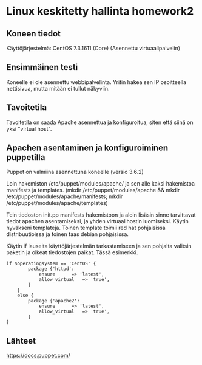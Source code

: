 # Linux keskitetty hallinta homework2

## Koneen tiedot

Käyttöjärjestelmä: CentOS 7.3.1611 (Core) (Asennettu virtuaalipalvelin)

## Ensimmäinen testi

Koneelle ei ole asennettu webbipalvelinta. Yritin hakea sen IP osoitteella nettisivua, mutta mitään ei tullut näkyviin.

## Tavoitetila

Tavoitetila on saada Apache asennettua ja konfiguroitua, siten että siinä on yksi "virtual host".

## Apachen asentaminen ja konfiguroiminen puppetilla

Puppet on valmiina asennettuna koneelle (versio 3.6.2)

Loin hakemiston /etc/puppet/modules/apache/ ja sen alle kaksi hakemistoa manifests ja templates. (mkdir /etc/puppet/modules/apache && mkdir /etc/puppet/modules/apache/manifests; mkdir /etc/puppet/modules/apache/templates)

Tein tiedoston init.pp manifests hakemistoon ja aloin lisäsin sinne tarvittavat tiedot apachen asentamiseksi, ja yhden virtuaalihostin luomiseksi. Käytin hyväkseni templateja. Toinen template toimii red hat pohjaisissa distribuutioissa ja toinen taas debian pohjaisissa.

Käytin if lauseita käyttöjärjestelmän tarkastamiseen ja sen pohjalta valitsin paketin ja oikeat tiedostojen paikat. Tässä esimerkki.

```puppet
if $operatingsystem == 'CentOS' {
		package {'httpd':
			ensure		=> 'latest',
			allow_virtual	=> 'true',
		}
	}
	else {
		package {'apache2':
			ensure		=> 'latest',
			allow_virtual	=> 'true',
		}
}
```

## Lähteet

https://docs.puppet.com/
